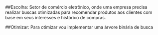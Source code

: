 ##Escolha: 
Setor de comércio eletrônico, onde uma empresa precisa realizar buscas otimizadas para recomendar produtos aos clientes com base em seus interesses e histórico de compras.

##Otimizar:
Para otimizar vou implementar uma árvore binária de busca